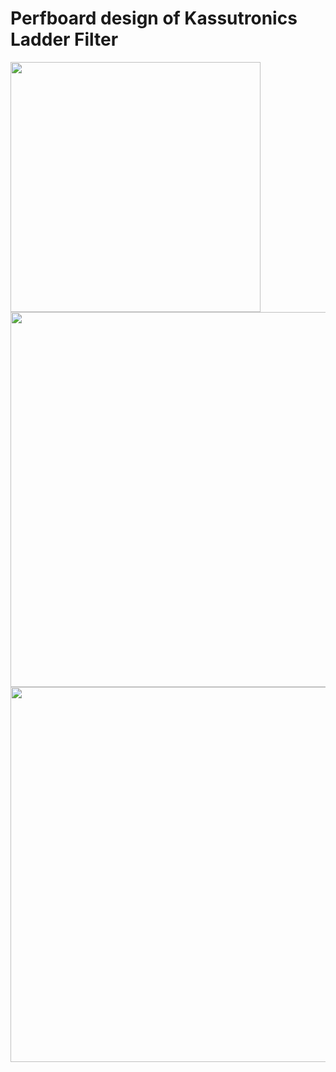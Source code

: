 # Perfboard design of Kassutronics Ladder Filter

<img src="https://raw.githubusercontent.com/PierreIsCoding/sdiy/main/Ladder_Filter/images/20220122_105723.jpg" width="400" />


<img src="https://raw.githubusercontent.com/PierreIsCoding/sdiy/main/Ladder_Filter/images/20220122_103651.jpg" width="600" />



<img src="https://raw.githubusercontent.com/PierreIsCoding/sdiy/main/Ladder_Filter/images/20210712_215118.jpg" width="600" />

##
